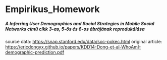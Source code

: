 # Empirikus_Homework

##### A Inferring User Demographics and Social Strategies in Mobile Social Networks című cikk 3-as, 5-ös és 6-os ábrájának reprodukálása

source data: https://snap.stanford.edu/data/soc-pokec.html
original article: https://ericdongyx.github.io/papers/KDD14-Dong-et-al-WhoAmI-demographic-prediction.pdf
